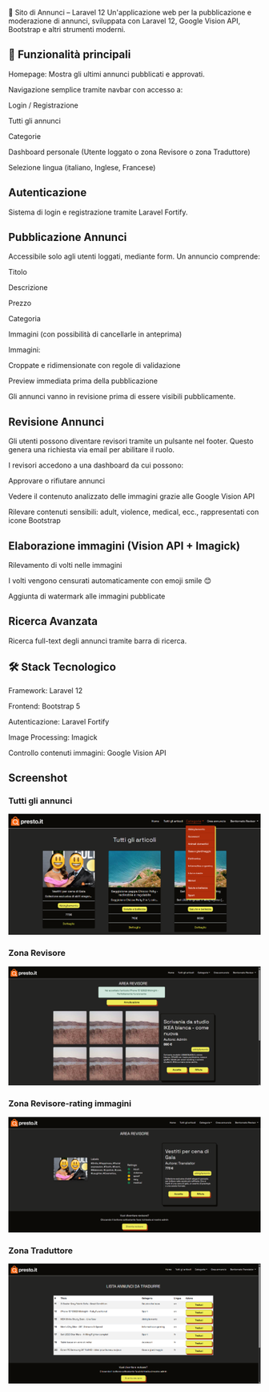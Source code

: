 📢 Sito di Annunci – Laravel 12
Un'applicazione web per la pubblicazione e moderazione di annunci, sviluppata con Laravel 12, Google Vision API, Bootstrap e altri strumenti moderni.

## 🚀 Funzionalità principali
Homepage: Mostra gli ultimi annunci pubblicati e approvati.

Navigazione semplice tramite navbar con accesso a:

Login / Registrazione

Tutti gli annunci

Categorie

Dashboard personale (Utente loggato o zona Revisore o zona Traduttore)

Selezione lingua (italiano, Inglese, Francese)

## Autenticazione
Sistema di login e registrazione tramite Laravel Fortify.

## Pubblicazione Annunci
Accessibile solo agli utenti loggati, mediante form.
Un annuncio comprende:

Titolo

Descrizione

Prezzo

Categoria

Immagini (con possibilità di cancellarle in anteprima)

Immagini:

Croppate e ridimensionate con regole di validazione

Preview immediata prima della pubblicazione

Gli annunci vanno in revisione prima di essere visibili pubblicamente.

## Revisione Annunci
Gli utenti possono diventare revisori tramite un pulsante nel footer.
Questo genera una richiesta via email per abilitare il ruolo.

I revisori accedono a una dashboard da cui possono:

Approvare o rifiutare annunci

Vedere il contenuto analizzato delle immagini grazie alle Google Vision API

Rilevare contenuti sensibili: adult, violence, medical, ecc., rappresentati con icone Bootstrap

## Elaborazione immagini (Vision API + Imagick)
Rilevamento di volti nelle immagini

I volti vengono censurati automaticamente con emoji smile 😊

Aggiunta di watermark alle immagini pubblicate

## Ricerca Avanzata
Ricerca full-text degli annunci tramite barra di ricerca.

## 🛠️ Stack Tecnologico
Framework: Laravel 12

Frontend: Bootstrap 5

Autenticazione: Laravel Fortify

Image Processing: Imagick

Controllo contenuti immagini: Google Vision API

## Screenshot
### Tutti gli annunci
![Tutti gli annunci](./screenshot/Annunci.png)

### Zona Revisore
![Zona Revisore](./screenshot/zonaRevisore.png)

### Zona Revisore-rating immagini
![Zona Revisore Ratings](./screenshot/ratingsImg.png)

### Zona Traduttore
![Zona Traduttore](./screenshot/zonaTraduttore.png)
